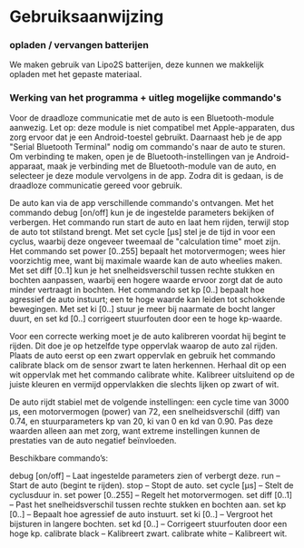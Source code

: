 # Gebruiksaanwijzing

### opladen / vervangen batterijen
We maken gebruik van Lipo2S batterijen, deze kunnen we makkelijk opladen met het gepaste materiaal. 
### Werking van het programma + uitleg mogelijke commando's 
Voor de draadloze communicatie met de auto is een Bluetooth-module aanwezig. Let op: deze module is niet compatibel met Apple-apparaten, dus zorg ervoor dat je een Android-toestel gebruikt. Daarnaast heb je de app "Serial Bluetooth Terminal" nodig om commando's naar de auto te sturen. Om verbinding te maken, open je de Bluetooth-instellingen van je Android-apparaat, maak je verbinding met de Bluetooth-module van de auto, en selecteer je deze module vervolgens in de app. Zodra dit is gedaan, is de draadloze communicatie gereed voor gebruik.

De auto kan via de app verschillende commando's ontvangen. Met het commando debug [on/off] kun je de ingestelde parameters bekijken of verbergen. Het commando run start de auto en laat hem rijden, terwijl stop de auto tot stilstand brengt. Met set cycle [µs] stel je de tijd in voor een cyclus, waarbij deze ongeveer tweemaal de "calculation time" moet zijn. Het commando set power [0..255] bepaalt het motorvermogen; wees hier voorzichtig mee, want bij maximale waarde kan de auto wheelies maken. Met set diff [0..1] kun je het snelheidsverschil tussen rechte stukken en bochten aanpassen, waarbij een hogere waarde ervoor zorgt dat de auto minder vertraagt in bochten. Het commando set kp [0..] bepaalt hoe agressief de auto instuurt; een te hoge waarde kan leiden tot schokkende bewegingen. Met set ki [0..] stuur je meer bij naarmate de bocht langer duurt, en set kd [0..] corrigeert stuurfouten door een te hoge kp-waarde.

Voor een correcte werking moet je de auto kalibreren voordat hij begint te rijden. Dit doe je op hetzelfde type oppervlak waarop de auto zal rijden. Plaats de auto eerst op een zwart oppervlak en gebruik het commando calibrate black om de sensor zwart te laten herkennen. Herhaal dit op een wit oppervlak met het commando calibrate white. Kalibreer uitsluitend op de juiste kleuren en vermijd oppervlakken die slechts lijken op zwart of wit.

De auto rijdt stabiel met de volgende instellingen: een cycle time van 3000 µs, een motorvermogen (power) van 72, een snelheidsverschil (diff) van 0.74, en stuurparameters kp van 20, ki van 0 en kd van 0.90. Pas deze waarden alleen aan met zorg, want extreme instellingen kunnen de prestaties van de auto negatief beïnvloeden.

Beschikbare commando’s:

debug [on/off] – Laat ingestelde parameters zien of verbergt deze.
run – Start de auto (begint te rijden).
stop – Stopt de auto.
set cycle [µs] – Stelt de cyclusduur in.
set power [0..255] – Regelt het motorvermogen.
set diff [0..1] – Past het snelheidsverschil tussen rechte stukken en bochten aan.
set kp [0..] – Bepaalt hoe agressief de auto instuurt.
set ki [0..] – Vergroot het bijsturen in langere bochten.
set kd [0..] – Corrigeert stuurfouten door een hoge kp.
calibrate black – Kalibreert zwart.
calibrate white – Kalibreert wit.
